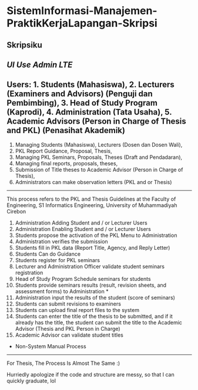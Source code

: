 # SistemInformasi-Manajemen-PraktikKerjaLapangan-Skripsi
Skripsiku
---------------------------------------------------------------------------------------------------------------------------------------------------------------------------------
*UI Use Admin LTE*
-------
Users: 1. Students (Mahasiswa), 
       2. Lecturers (Examiners and Advisors) (Penguji dan Pembimbing), 
       3. Head of Study Program (Kaprodi), 
       4. Administration (Tata Usaha), 
       5. Academic Advisors (Person in Charge of Thesis and PKL) (Penasihat Akademik)
------------------------------------------------------------
1. Managing Students (Mahasiswa), Lecturers (Dosen dan Dosen Wali),
2. PKL Report Guidance, Proposal, Thesis,
3. Managing PKL Seminars, Proposals, Theses (Draft and Pendadaran),
4. Managing final reports, proposals, theses,
5. Submission of Title theses to Academic Advisor (Person in Charge of Thesis),
6. Administrators can make observation letters (PKL and or Thesis)
--------------------------------------------------------------------------------------------------------------------------------------------------------------------------------------------------------------------------------------
This process refers to the PKL and Thesis Guidelines at the Faculty of Engineering, S1 Informatics Engineering, University of Muhammadiyah Cirebon
1. Administration Adding Student and / or Lecturer Users
2. Administration Enabling Student and / or Lecturer Users
3. Students propose the activation of the PKL Menu to Administration
4. Administration verifies the submission
5. Students fill in PKL data (Report Title, Agency, and Reply Letter)
6. Students Can do Guidance
7. Students register for PKL seminars
9. Lecturer and Administration Officer validate student seminars registration
10. Head of Study Program Schedule seminars for students
11. Students provide seminars results (result, revision sheets, and assessment forms) to Administration *
12. Administration input the results of the student (score of seminars)
13. Students can submit revisions to examiners
14. Students can upload final report files to the system
15. Students can enter the title of the thesis to be submitted, and if it already has the title, the student can submit the title to the Academic Advisor (Thesis and PKL Person in Charge)
16. Academic Advisor can validate student titles

* Non-System Manual Process
-----------------------------------------------------------------------------------------------------------------------------------------------------------------------------------------------------------------------------------------------------
For Thesis, The Process Is Almost The Same :)

Hurriedly apologize if the code and structure are messy, so that I can quickly graduate, lol



